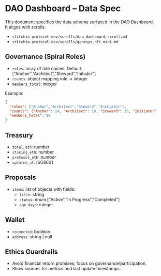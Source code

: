 # DAO Dashboard – Data Spec

This document specifies the data schema surfaced in the DAO Dashboard. It aligns with scrolls:

- `stitchia-protocol-dev/scrolls/dao_dashboard_scroll.md`
- `stitchia-protocol-dev/scrolls/genesys_nft_mint.md`

## Governance (Spiral Roles)
- `roles`: array of role names. Default: ["Anchor","Architect","Steward","Initiator"]
- `counts`: object mapping role -> integer
- `members_total`: integer

Example:
```json
{
  "roles": ["Anchor","Architect","Steward","Initiator"],
  "counts": {"Anchor": 24, "Architect": 18, "Steward": 30, "Initiator": 17},
  "members_total": 89
}
```

## Treasury
- `total_eth`: number
- `staking_eth`: number
- `protocol_eth`: number
- `updated_at`: ISO8601

## Proposals
- `items`: list of objects with fields:
  - `title`: string
  - `status`: enum ["Active","In Progress","Completed"]
  - `age_days`: integer

## Wallet
- `connected`: boolean
- `address`: string | null

## Ethics Guardrails
- Avoid financial return promises; focus on governance/participation.
- Show sources for metrics and last update timestamps.

